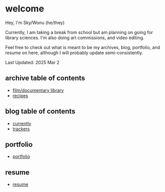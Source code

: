 # welcome

Hey, I'm Sky/Wonu (he/they)

Currently, I am taking a break from school but am planning on going for library sciences. I'm also doing art commissions, and video editing.

Feel free to check out what is meant to be my archives, blog, portfolio, and resume on here, although I will probably update semi-consistently.

Last Updated: 2025 Mar 2

## archive table of contents
- [film/documentary library](archives/film+docu_library.md)
- [recipes](archives/recipe_videos.md)

## blog table of contents
- [currently](blog/currently.md)
- [trackers](blog/trackers.md)

## portfolio
- [portfolio](portfolio_resume/portfolio.md)

## resume
- [resume](portfolio_resume/resume.md)
